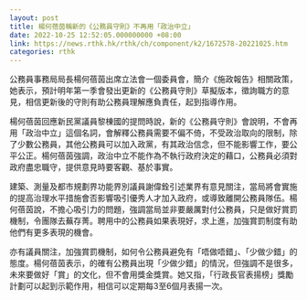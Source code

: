 ```yaml
---
layout: post
title: 楊何蓓茵稱新的《公務員守則》不再用「政治中立」
date: 2022-10-25 12:52:05.000000000 +08:00
link: https://news.rthk.hk/rthk/ch/component/k2/1672578-20221025.htm
categories: rthk
---
```


公務員事務局局長楊何蓓茵出席立法會一個委員會，簡介《施政報告》相關政策，她表示，預計明年第一季會發出更新的《公務員守則》草擬版本，徵詢職方的意見，相信更新後的守則有助公務員理解應負責任，起到指導作用。

楊何蓓茵回應新民黨議員黎棟國的提問時說，新的《公務員守則》會說明，不會再用「政治中立」這個名詞，會解釋公務員需要不偏不倚，不受政治取向的限制，除了少數公務員，其他公務員可以加入政黨，有其政治信念，但不能影響工作，要公平公正。楊何蓓茵強調，政治中立不能作為不執行政府決定的藉口，公務員必須對政府盡忠職守，提供意見時要客觀、基於事實。

建築、測量及都市規劃界功能界別議員謝偉銓引述業界有意見關注，當局將會實施的提高治理水平措施會否影響吸引優秀人才加入政府，或導致離開公務員隊伍。楊何蓓茵說，不擔心吸引力的問題，強調當局並非要嚴厲對付公務員，只是做好賞罰機制，令團隊去蕪存菁。聘用中的公務員如果表現好，求上進，加強賞罰制度有助他們有更多表現的機會。

亦有議員關注，加強賞罰機制，如何令公務員避免有「唔做唔錯」、「少做少錯」的態度。楊何蓓茵表示，的確有公務員出現「少做少錯」的情況，但強調不是很多，未來要做好「賞」的文化，但不會用獎金獎賞。她又指，「行政長官表揚榜」獎勵計劃可以起到示範作用，相信可以定期每3至6個月表揚一次。
